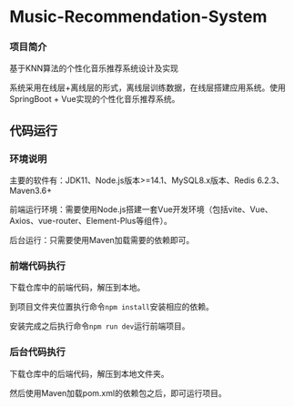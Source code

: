 # Music-Recommendation-System

### 项目简介

基于KNN算法的个性化音乐推荐系统设计及实现

系统采用在线层+离线层的形式，离线层训练数据，在线层搭建应用系统。使用SpringBoot + Vue实现的个性化音乐推荐系统。


## 代码运行

### 环境说明

主要的软件有：JDK11、Node.js版本>=14.1、MySQL8.x版本、Redis 6.2.3、Maven3.6+

前端运行环境：需要使用Node.js搭建一套Vue开发环境（包括vite、Vue、Axios、vue-router、Element-Plus等组件）。

后台运行：只需要使用Maven加载需要的依赖即可。


### 前端代码执行

下载仓库中的前端代码，解压到本地。

到项目文件夹位置执行命令`npm install`安装相应的依赖。

安装完成之后执行命令`npm run dev`运行前端项目。

### 后台代码执行

下载仓库中的后端代码，解压到本地文件夹。

然后使用Maven加载pom.xml的依赖包之后，即可运行项目。

